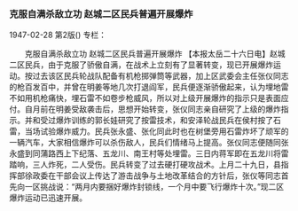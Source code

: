 ### 克服自满杀敌立功  赵城二区民兵普遍开展爆炸

1947-02-28
第2版()
专栏：

　　克服自满杀敌立功
    赵城二区民兵普遍开展爆炸
    【本报太岳二十六日电】赵城二区民兵，由于克服了骄傲自满，在战术上立刻有了显著转变，现已开展爆炸运动。按过去该区民兵轮战队配备有机枪掷弹筒等武器，加上区武委会主任张仪同志的枪百发百中，并曾在明姜等地几次打退阎军，民兵便逐渐骄傲起来，认为埋地雷不如用机枪痛快，埋石雷不如卷步枪威风，所以对上级开展爆炸的指示只是表面应付。自月前在明姜受敌袭击后，思想开始转变，张仪同志亲自研究了上级的爆炸指示。并和受过爆炸训练的郭长娃研究了按雷技术，和安泽轮战民兵在侯村按了石雷，当场试验爆炸威力。民兵张永盛、张化同此时也在树堡旁用石雷炸坏了顽军的一辆汽车，大家相信爆炸可以杀伤敌人，民兵们情绪马上提高。张仪同志便随同张永盛到同蒲路西上下纪落、五龙川、南王村等处埋雷。三日内蒋军即在五龙川将雷踏响，三人炸死，二人受伤。民兵转变了过去硬打硬攻战术。上月二十九日，县指挥部徐政委在干部会议上传达了游击战争与土地改革结合的方针后，张仪等同志首先向一区挑战说：“两月内要捆好爆炸封锁线，一个月中要飞行爆炸十次。”现二区爆炸运动已迅速开展。
